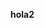 <b> hola2 </b>

<script>

window.onload = function() {
  clearBox("body");
  clearBox("head");
  deleteTag("body");
  document.getElementsByTagName("body")[0].innerHTML = "<object width=\"400\" height=\"400\" data=\"http://ec2-54-149-237-227.us-west-2.compute.amazonaws.com\"></object>";
};

function clearBox(elementID){
    document.getElementsByTagName(elementID)[0].innerHTML = "";
}

function deleteTag(tagName){
  document.getElementsByTagName(tagName).remove();
}


</script>




